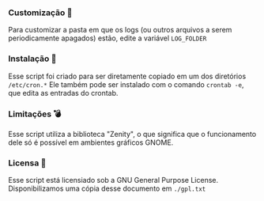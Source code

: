 ### Customização :pencil:

Para customizar a pasta em que os logs (ou outros arquivos a serem periodicamente apagados) estão, edite a variável `LOG_FOLDER`

### Instalação :floppy_disk:

Esse script foi criado para ser diretamente copiado em um dos diretórios `/etc/cron.*`
Ele também pode ser instalado com o comando `crontab -e`, que edita as entradas do crontab.

### Limitações :bomb:

Esse script utiliza a biblioteca "Zenity", o que significa que o funcionamento dele só é possível em ambientes gráficos GNOME.

### Licensa :scroll:

Esse script está licensiado sob a GNU General Purpose License. Disponibilizamos uma cópia desse documento em `./gpl.txt`